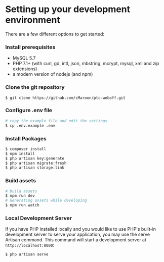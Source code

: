 # Setting up your development environment

There are a few different options to get started:

### Install prerequisites
- MySQL 5.7
- PHP 7.1+ (with curl, gd, intl, json, mbstring, mcrypt, mysql, xml and zip extensions)
- a modern version of nodejs (and npm)

### Clone the git repository
    $ git clone https://github.com/cMaroon/ptc-weboff.git

### Configure .env file
```bash
# copy the example file and edit the settings
$ cp .env.example .env
```

### Install Packages
```bash
$ composer install
$ npm install
$ php artisan key:generate
$ php artisan migrate:fresh
$ php artisan storage:link
```

### Build assets
```bash
# build assets
$ npm run dev
# Generating assets while developing
$ npm run watch
```

### Local Development Server
If you have PHP installed locally and you would like to use PHP's built-in development server to serve your application, you may use the serve Artisan command. This command will start a development server at `http://localhost:8000`:

```bash
$ php artisan serve
```